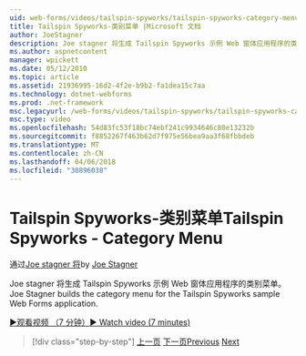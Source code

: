 ```yaml
---
uid: web-forms/videos/tailspin-spyworks/tailspin-spyworks-category-menu
title: Tailspin Spyworks-类别菜单 |Microsoft 文档
author: JoeStagner
description: Joe stagner 将生成 Tailspin Spyworks 示例 Web 窗体应用程序的类别菜单。
ms.author: aspnetcontent
manager: wpickett
ms.date: 05/12/2010
ms.topic: article
ms.assetid: 21936995-16d2-4f2e-b9b2-fa1dea15c7aa
ms.technology: dotnet-webforms
ms.prod: .net-framework
msc.legacyurl: /web-forms/videos/tailspin-spyworks/tailspin-spyworks-category-menu
msc.type: video
ms.openlocfilehash: 54d83fc53f18bc74ebf241c9934646c80e13232b
ms.sourcegitcommit: f8852267f463b62d7f975e56bea9aa3f68fbbdeb
ms.translationtype: MT
ms.contentlocale: zh-CN
ms.lasthandoff: 04/06/2018
ms.locfileid: "30896038"
---
```

<a name="tailspin-spyworks---category-menu"></a><span data-ttu-id="eb14f-103">Tailspin Spyworks-类别菜单</span><span class="sxs-lookup"><span data-stu-id="eb14f-103">Tailspin Spyworks - Category Menu</span></span>
====================
<span data-ttu-id="eb14f-104">通过[Joe stagner 将](https://github.com/JoeStagner)</span><span class="sxs-lookup"><span data-stu-id="eb14f-104">by [Joe Stagner](https://github.com/JoeStagner)</span></span>

<span data-ttu-id="eb14f-105">Joe stagner 将生成 Tailspin Spyworks 示例 Web 窗体应用程序的类别菜单。</span><span class="sxs-lookup"><span data-stu-id="eb14f-105">Joe Stagner builds the category menu for the Tailspin Spyworks sample Web Forms application.</span></span>

[<span data-ttu-id="eb14f-106">&#9654;观看视频 （7 分钟）</span><span class="sxs-lookup"><span data-stu-id="eb14f-106">&#9654; Watch video (7 minutes)</span></span>](https://channel9.msdn.com/Blogs/ASP-NET-Site-Videos/tailspin-spyworks-category-menu)

> [!div class="step-by-step"]
> <span data-ttu-id="eb14f-107">[上一页](tailspin-spyworks-directory-organization.md)
> [下一页](tailspin-spyworks-display-the-product-list.md)</span><span class="sxs-lookup"><span data-stu-id="eb14f-107">[Previous](tailspin-spyworks-directory-organization.md)
[Next](tailspin-spyworks-display-the-product-list.md)</span></span>
